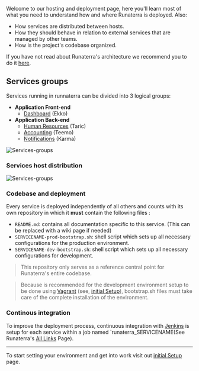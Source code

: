 Welcome to our hosting and deployment page, here you'll learn most of what you need to understand how and where Runaterra is deployed. Also: 
 - How services are distributed between hosts.
 - How they should behave in relation to external services that are managed by other teams. 
 - How is the project's codebase organized. 

If you have not read about Runaterra's architecture we recommend you to do it [here](Architecture).


## Services groups

Services running in runnaterra can be divided into 3 logical groups:
 - **Application Front-end**
     - [Dashboard](Architecture#dashboard-ekko) (Ekko)
 - **Application Back-end** 
     - [Human Resources](Architecture#human-resources-taric) (Taric)
     - [Accounting](Architecture#accounting-teemo) (Teemo)
     - [Notifications](Architecture#notifications-karma) (Karma)

![Services-groups](https://i.imgsafe.org/e3ae83a0b7.png)

### Services host distribution

![Services-groups](https://i.imgsafe.org/e396d78a54.png)

### Codebase and deployment

Every service is deployed independently of all others and counts with its own repository in which it **must** contain the following files :

 - `README.md`: contains all documentation specific to this service. (This can be replaced with a wiki page if needed)
 - `SERVICENAME-prod-bootstrap.sh`: shell script which sets up all necessary configurations for the production environment.
 - `SERVICENAME-dev-bootstrap.sh`: shell script which sets up all necessary configurations for development.

> This repository only serves as a reference central point for Runaterra's entire codebase.

> Because is recommended for the development environment setup to be done using [Vagrant](https://www.vagrantup.com/) (see, [initial Setup](Initial-Setup)), bootstrap.sh files must take care of the complete installation of the environment.

### Continous integration

To improve the deployment process, continuous integration with [Jenkins](https://jenkins.io/) is setup for each service within a job named `runaterra_SERVICENAME(See Runaterra's [All Links]() Page). 

---
To start setting your environment and get into work visit out [initial Setup](Initial-Setup) page.
